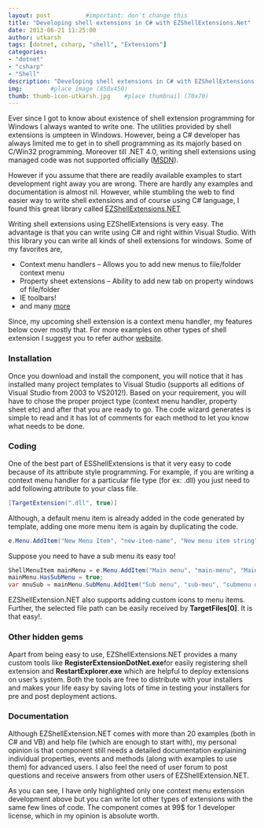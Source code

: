 ```yaml
---
layout: post          #important: don't change this
title: "Developing shell extensions in C# with EZShellExtensions.Net"
date: 2013-06-21 11:25:00
author: utkarsh
tags: [dotnet, csharp, "shell", "Extensions"]
categories:
- "dotnet"
- "csharp"
- "Shell"
description: "Developing shell extensions in C# with EZShellExtensions.Net"
img:        #place image (850x450)
thumb: thumb-icon-utkarsh.jpg    #place thumbnail (70x70)
---
```

Ever since I got to know about existence of shell extension programming for Windows I always wanted to write one. The utilities provided by shell extensions is umpteen in Windows. However, being a C# developer has always limited me to get in to shell programming as its majorly based on C/Win32 programming. Moreover till .NET 4.0, writing shell extensions using managed code was not supported officially ([MSDN](http://blogs.msdn.com/b/junfeng/archive/2005/11/18/494572.aspx)).

However if you assume that there are readily available examples to start development right away you are wrong. There are hardly any examples and documentation is almost nil. However, while stumbling the web to find easier way to write shell extensions and of course using C# language, I found this great library called [EZShellExtensions.NET](http://www.ssware.com/ezshell/ezshell.htm)

Writing shell extensions using EZShellExtensions is very easy. The advantage is that you can write using C# and right within Visual Studio. With this library you can write all kinds of shell extensions for windows. Some of my favorites are,

*   Context menu handlers – Allows you to add new menus to file/folder context menu 
*   Property sheet extensions – Ability to add new tab on property windows of file/folder 
*   IE toolbars! 
*   and many [more](http://www.ssware.com/ezshell/shots.htm)  

Since, my upcoming shell extension is a context menu handler, my features below cover mostly that. For more examples on other types of shell extension I suggest you to refer author [website](http://www.ssware.com/).

### Installation ###

Once you download and install the component, you will notice that it has installed many project templates to Visual Studio (supports all editions of Visual Studio from 2003 to VS2012!). Based on your requirement, you will have to chose the proper project type (context menu handler, property sheet etc) and after that you are ready to go. The code wizard generates is simple to read and it has lot of comments for each method to let you know what needs to be done.

### Coding ###

One of the best part of ESShellExtensions is that it very easy to code because of its attribute style programming. For example, if you are writing a context menu handler for a particular file type (for ex: .dll) you just need to add following attribute to your class file.

```cs
[TargetExtension(".dll", true)]
````

Although, a default menu item is already added in the code generated by template, adding one more menu item is again by duplicating the code.

```cs
e.Menu.AddItem("New Menu Item", "new-item-name", "New menu item string");
```

Suppose you need to have a sub menu its easy too!

```cs
ShellMenuItem mainMenu = e.Menu.AddItem("Main menu", "main-menu", "Main menu desc");
mainMenu.HasSubMenu = true;
var mnuSub = mainMenu.SubMenu.AddItem("Sub menu", "sub-meu", "submenu desc");
```

EZShellExtension.NET also supports adding custom icons to menu items. Further, the selected file path can be easily received by **TargetFiles[0]**. It is that easy!.

### Other hidden gems ###

Apart from being easy to use, EZShellExtensions.NET provides a many custom tools like **RegisterExtensionDotNet.exe**for easily registering shell extension and **RestartExplorer.exe** which are helpful to deploy extensions on user’s system. Both the tools are free to distribute with your installers and makes your life easy by saving lots of time in testing your installers for pre and post deployment actions.

### Documentation ###

Although EZShellExtension.NET comes with more than 20 examples (both in C# and VB) and help file (which are enough to start with), my personal opinion is that component still needs a detailed documentation explaining individual properties, events and methods (along with examples to use them) for advanced users. I also feel the need of user forum to post questions and receive answers from other users of EZShellExtension.NET.

As you can see, I have only highlighted only one context menu extension development above but you can write lot other types of extensions with the same few lines of code. The component comes at 99$ for 1 developer license, which in my opinion is absolute worth.